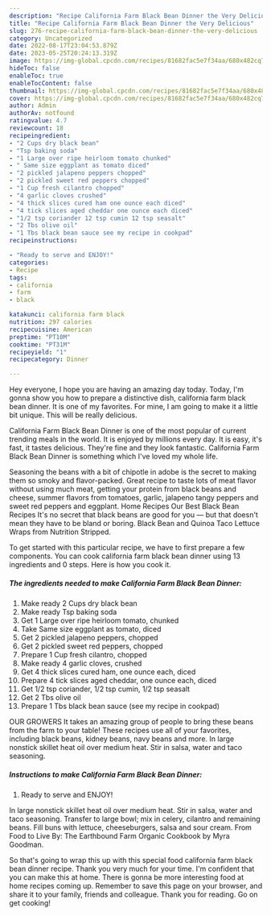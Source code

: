 ```yaml
---
description: "Recipe California Farm Black Bean Dinner the Very Delicious"
title: "Recipe California Farm Black Bean Dinner the Very Delicious"
slug: 276-recipe-california-farm-black-bean-dinner-the-very-delicious
category: Uncategorized
date: 2022-08-17T23:04:53.879Z
date: 2023-05-25T20:24:13.319Z
image: https://img-global.cpcdn.com/recipes/81682fac5e7f34aa/680x482cq70/california-farm-black-bean-dinner-recipe-main-photo.jpg
hideToc: false
enableToc: true
enableTocContent: false
thumbnail: https://img-global.cpcdn.com/recipes/81682fac5e7f34aa/680x482cq70/california-farm-black-bean-dinner-recipe-main-photo.jpg
cover: https://img-global.cpcdn.com/recipes/81682fac5e7f34aa/680x482cq70/california-farm-black-bean-dinner-recipe-main-photo.jpg
author: Admin
authorAv: notfound
ratingvalue: 4.7
reviewcount: 18
recipeingredient:
- "2 Cups dry black bean"
- "Tsp baking soda"
- "1 Large over ripe heirloom tomato chunked"
- " Same size eggplant as tomato diced"
- "2 pickled jalapeno peppers chopped"
- "2 pickled sweet red peppers chopped"
- "1 Cup fresh cilantro chopped"
- "4 garlic cloves crushed"
- "4 thick slices cured ham one ounce each diced"
- "4 tick slices aged cheddar one ounce each diced"
- "1/2 tsp coriander 12 tsp cumin 12 tsp seasalt"
- "2 Tbs olive oil"
- "1 Tbs black bean sauce see my recipe in cookpad"
recipeinstructions:

- "Ready to serve and ENJOY!"
categories:
- Recipe
tags:
- california
- farm
- black

katakunci: california farm black 
nutrition: 297 calories
recipecuisine: American
preptime: "PT10M"
cooktime: "PT31M"
recipeyield: "1"
recipecategory: Dinner

---
```



Hey everyone, I hope you are having an amazing day today. Today, I'm gonna show you how to prepare a distinctive dish, california farm black bean dinner. It is one of my favorites. For mine, I am going to make it a little bit unique. This will be really delicious.

California Farm Black Bean Dinner is one of the most popular of current trending meals in the world. It is enjoyed by millions every day. It is easy, it's fast, it tastes delicious. They're fine and they look fantastic. California Farm Black Bean Dinner is something which I've loved my whole life.

Seasoning the beans with a bit of chipotle in adobe is the secret to making them so smoky and flavor-packed. Great recipe to taste lots of meat flavor without using much meat, getting your protein from black beans and cheese, summer flavors from tomatoes, garlic, jalapeno tangy peppers and sweet red peppers and eggplant. Home Recipes Our Best Black Bean Recipes It&#39;s no secret that black beans are good for you — but that doesn&#39;t mean they have to be bland or boring. Black Bean and Quinoa Taco Lettuce Wraps from Nutrition Stripped.


To get started with this particular recipe, we have to first prepare a few components. You can cook california farm black bean dinner using 13 ingredients and 0 steps. Here is how you cook it.

<!--inarticleads1-->

##### The ingredients needed to make California Farm Black Bean Dinner:

1. Make ready 2 Cups dry black bean
1. Make ready Tsp baking soda
1. Get 1 Large over ripe heirloom tomato, chunked
1. Take  Same size eggplant as tomato, diced
1. Get 2 pickled jalapeno peppers, chopped
1. Get 2 pickled sweet red peppers, chopped
1. Prepare 1 Cup fresh cilantro, chopped
1. Make ready 4 garlic cloves, crushed
1. Get 4 thick slices cured ham, one ounce each, diced
1. Prepare 4 tick slices aged cheddar, one ounce each, diced
1. Get 1/2 tsp coriander, 1/2 tsp cumin, 1/2 tsp seasalt
1. Get 2 Tbs olive oil
1. Prepare 1 Tbs black bean sauce (see my recipe in cookpad)


OUR GROWERS It takes an amazing group of people to bring these beans from the farm to your table! These recipes use all of your favorites, including black beans, kidney beans, navy beans and more. In large nonstick skillet heat oil over medium heat. Stir in salsa, water and taco seasoning. 

<!--inarticleads2-->

##### Instructions to make California Farm Black Bean Dinner:


1. Ready to serve and ENJOY!

In large nonstick skillet heat oil over medium heat. Stir in salsa, water and taco seasoning. Transfer to large bowl; mix in celery, cilantro and remaining beans. Fill buns with lettuce, cheeseburgers, salsa and sour cream. From Food to Live By: The Earthbound Farm Organic Cookbook by Myra Goodman. 

So that's going to wrap this up with this special food california farm black bean dinner recipe. Thank you very much for your time. I'm confident that you can make this at home. There is gonna be more interesting food at home recipes coming up. Remember to save this page on your browser, and share it to your family, friends and colleague. Thank you for reading. Go on get cooking!
